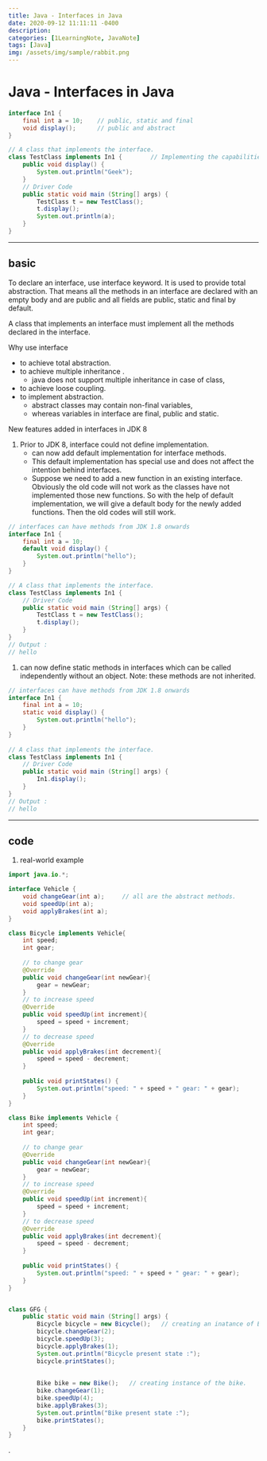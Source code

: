 ```yaml
---
title: Java - Interfaces in Java
date: 2020-09-12 11:11:11 -0400
description:
categories: [1LearningNote, JavaNote]
tags: [Java]
img: /assets/img/sample/rabbit.png
---
```


# Java - Interfaces in Java


```java
interface In1 { 
	final int a = 10;    // public, static and final 
	void display();      // public and abstract 
} 

// A class that implements the interface. 
class TestClass implements In1 {        // Implementing the capabilities of interface. 
	public void display() { 
		System.out.println("Geek"); 
	} 
	// Driver Code 
	public static void main (String[] args) { 
		TestClass t = new TestClass(); 
		t.display(); 
		System.out.println(a); 
	} 
} 
```

---

## basic

To declare an interface, use interface keyword. It is used to provide total abstraction. That means all the methods in an interface are declared with an empty body and are public and all fields are public, static and final by default. 

A class that implements an interface must implement all the methods declared in the interface.

Why use interface
- to achieve total abstraction.
- to achieve multiple inheritance .
  - java does not support multiple inheritance in case of class, 
- to achieve loose coupling.
- to implement abstraction. 
  - abstract classes may contain non-final variables, 
  - whereas variables in interface are final, public and static.


New features added in interfaces in JDK 8
1. Prior to JDK 8, interface could not define implementation. 
   - can now add default implementation for interface methods. 
   - This default implementation has special use and does not affect the intention behind interfaces.
   - Suppose we need to add a new function in an existing interface. Obviously the old code will not work as the classes have not implemented those new functions. So with the help of default implementation, we will give a default body for the newly added functions. Then the old codes will still work.

```java
// interfaces can have methods from JDK 1.8 onwards 
interface In1 { 
	final int a = 10; 
	default void display() { 
		System.out.println("hello"); 
	} 
} 

// A class that implements the interface. 
class TestClass implements In1 { 
	// Driver Code 
	public static void main (String[] args) { 
		TestClass t = new TestClass(); 
		t.display(); 
	} 
} 
// Output :
// hello
```

1. can now define static methods in interfaces which can be called independently without an object. Note: these methods are not inherited.

```java
// interfaces can have methods from JDK 1.8 onwards 
interface In1 { 
    final int a = 10; 
    static void display() { 
        System.out.println("hello"); 
    } 
} 
  
// A class that implements the interface. 
class TestClass implements In1 { 
    // Driver Code 
    public static void main (String[] args) { 
        In1.display(); 
    } 
} 
// Output :
// hello
```

---

## code


1. real-world example

```java
import java.io.*; 

interface Vehicle {  
	void changeGear(int a);     // all are the abstract methods. 
	void speedUp(int a); 
	void applyBrakes(int a); 
} 

class Bicycle implements Vehicle{ 
	int speed; 
	int gear; 
	
	// to change gear 
	@Override
	public void changeGear(int newGear){ 
		gear = newGear; 
	} 
	// to increase speed 
	@Override
	public void speedUp(int increment){ 
		speed = speed + increment; 
	} 
	// to decrease speed 
	@Override
	public void applyBrakes(int decrement){ 
		speed = speed - decrement; 
	} 
    
	public void printStates() { 
		System.out.println("speed: " + speed + " gear: " + gear); 
	} 
} 

class Bike implements Vehicle { 
	int speed; 
	int gear; 
	
	// to change gear 
	@Override
	public void changeGear(int newGear){ 
		gear = newGear; 
	} 
	// to increase speed 
	@Override
	public void speedUp(int increment){ 
		speed = speed + increment; 
	} 
	// to decrease speed 
	@Override
	public void applyBrakes(int decrement){ 
		speed = speed - decrement; 
    } 
    
	public void printStates() { 
		System.out.println("speed: " + speed + " gear: " + gear); 
	} 
} 


class GFG { 
	public static void main (String[] args) { 
		Bicycle bicycle = new Bicycle();   // creating an inatance of Bicycle doing some operations 
		bicycle.changeGear(2); 
		bicycle.speedUp(3); 
		bicycle.applyBrakes(1); 
		System.out.println("Bicycle present state :"); 
		bicycle.printStates(); 
		
		
		Bike bike = new Bike();   // creating instance of the bike. 
		bike.changeGear(1); 
		bike.speedUp(4); 
		bike.applyBrakes(3); 
		System.out.println("Bike present state :"); 
		bike.printStates(); 
	} 
} 
```








.
